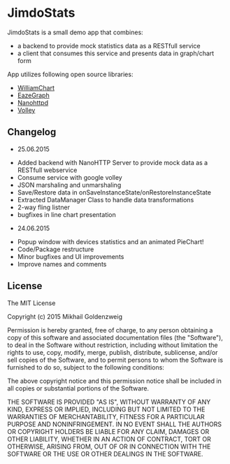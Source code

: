# JimdoStats

JimdoStats is a small demo app that combines:
* a backend to provide mock statistics data as a RESTfull service
* a client that consumes this service and presents data in graph/chart form

App utilizes following open source libraries: 

- [WilliamChart](https://github.com/diogobernardino/WilliamChart)
- [EazeGraph](https://github.com/blackfizz/EazeGraph)
- [Nanohttpd](http://nanohttpd.org/)
- [Volley](https://developer.android.com/training/volley/index.html)

Changelog
---------

- 25.06.2015
 * Added backend with NanoHTTP Server to provide mock data as a RESTfull webservice
 * Consume service with google volley
 * JSON marshaling and unmarshaling
 * Save/Restore data in onSaveInstanceState/onRestoreInstanceState
 * Extracted DataManager Class to handle data transformations
 * 2-way fling listner
 * bugfixes in line chart presentation
- 24.06.2015
 * Popup window with devices statistics and an animated PieChart!
 * Code/Package restructure
 * Minor bugfixes and UI improvements
 * Improve names and comments

License
-------

The MIT License

Copyright (c) 2015 Mikhail Goldenzweig

Permission is hereby granted, free of charge, to any person obtaining a copy
of this software and associated documentation files (the "Software"), to deal
in the Software without restriction, including without limitation the rights
to use, copy, modify, merge, publish, distribute, sublicense, and/or sell
copies of the Software, and to permit persons to whom the Software is
furnished to do so, subject to the following conditions:

The above copyright notice and this permission notice shall be included in
all copies or substantial portions of the Software.

THE SOFTWARE IS PROVIDED "AS IS", WITHOUT WARRANTY OF ANY KIND, EXPRESS OR
IMPLIED, INCLUDING BUT NOT LIMITED TO THE WARRANTIES OF MERCHANTABILITY,
FITNESS FOR A PARTICULAR PURPOSE AND NONINFRINGEMENT. IN NO EVENT SHALL THE
AUTHORS OR COPYRIGHT HOLDERS BE LIABLE FOR ANY CLAIM, DAMAGES OR OTHER
LIABILITY, WHETHER IN AN ACTION OF CONTRACT, TORT OR OTHERWISE, ARISING FROM,
OUT OF OR IN CONNECTION WITH THE SOFTWARE OR THE USE OR OTHER DEALINGS IN
THE SOFTWARE.

